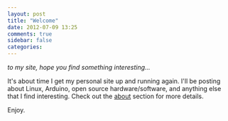 ```yaml
---
layout: post
title: "Welcome"
date: 2012-07-09 13:25
comments: true
sidebar: false
categories: 
---
```

*to my site, hope you find something interesting...*
<!-- more -->

It's about time I get my personal site up and running again. I'll be posting about Linux, Arduino, open source hardware/software, and anything else that I find interesting. Check out the [about](/about/index.html) section for more details.

Enjoy.
